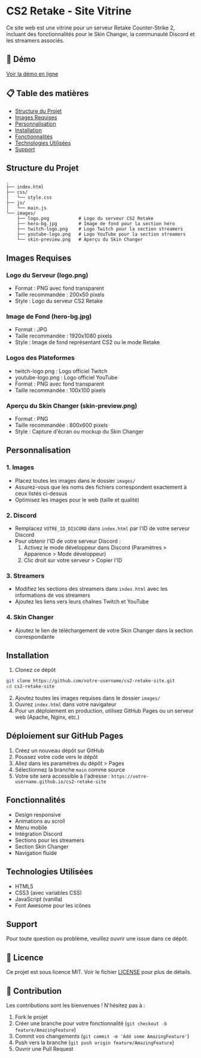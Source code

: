 # CS2 Retake - Site Vitrine

Ce site web est une vitrine pour un serveur Retake Counter-Strike 2, incluant des fonctionnalités pour le Skin Changer, la communauté Discord et les streamers associés.

## 🚀 Démo

[Voir la démo en ligne](https://votre-username.github.io/cs2-retake-site)

## 📋 Table des matières

- [Structure du Projet](#structure-du-projet)
- [Images Requises](#images-requises)
- [Personnalisation](#personnalisation)
- [Installation](#installation)
- [Fonctionnalités](#fonctionnalités)
- [Technologies Utilisées](#technologies-utilisées)
- [Support](#support)

## Structure du Projet

```
.
├── index.html
├── css/
│   └── style.css
├── js/
│   └── main.js
└── images/
    ├── logo.png           # Logo du serveur CS2 Retake
    ├── hero-bg.jpg        # Image de fond pour la section héro
    ├── twitch-logo.png    # Logo Twitch pour la section streamers
    ├── youtube-logo.png   # Logo YouTube pour la section streamers
    └── skin-preview.png   # Aperçu du Skin Changer
```

## Images Requises

### Logo du Serveur (logo.png)
- Format : PNG avec fond transparent
- Taille recommandée : 200x50 pixels
- Style : Logo du serveur CS2 Retake

### Image de Fond (hero-bg.jpg)
- Format : JPG
- Taille recommandée : 1920x1080 pixels
- Style : Image de fond représentant CS2 ou le mode Retake

### Logos des Plateformes
- twitch-logo.png : Logo officiel Twitch
- youtube-logo.png : Logo officiel YouTube
- Format : PNG avec fond transparent
- Taille recommandée : 100x100 pixels

### Aperçu du Skin Changer (skin-preview.png)
- Format : PNG
- Taille recommandée : 800x600 pixels
- Style : Capture d'écran ou mockup du Skin Changer

## Personnalisation

### 1. Images
- Placez toutes les images dans le dossier `images/`
- Assurez-vous que les noms des fichiers correspondent exactement à ceux listés ci-dessus
- Optimisez les images pour le web (taille et qualité)

### 2. Discord
- Remplacez `VOTRE_ID_DISCORD` dans `index.html` par l'ID de votre serveur Discord
- Pour obtenir l'ID de votre serveur Discord :
  1. Activez le mode développeur dans Discord (Paramètres > Apparence > Mode développeur)
  2. Clic droit sur votre serveur > Copier l'ID

### 3. Streamers
- Modifiez les sections des streamers dans `index.html` avec les informations de vos streamers
- Ajoutez les liens vers leurs chaînes Twitch et YouTube

### 4. Skin Changer
- Ajoutez le lien de téléchargement de votre Skin Changer dans la section correspondante

## Installation

1. Clonez ce dépôt
```bash
git clone https://github.com/votre-username/cs2-retake-site.git
cd cs2-retake-site
```

2. Ajoutez toutes les images requises dans le dossier `images/`
3. Ouvrez `index.html` dans votre navigateur
4. Pour un déploiement en production, utilisez GitHub Pages ou un serveur web (Apache, Nginx, etc.)

## Déploiement sur GitHub Pages

1. Créez un nouveau dépôt sur GitHub
2. Poussez votre code vers le dépôt
3. Allez dans les paramètres du dépôt > Pages
4. Sélectionnez la branche `main` comme source
5. Votre site sera accessible à l'adresse : `https://votre-username.github.io/cs2-retake-site`

## Fonctionnalités

- Design responsive
- Animations au scroll
- Menu mobile
- Intégration Discord
- Sections pour les streamers
- Section Skin Changer
- Navigation fluide

## Technologies Utilisées

- HTML5
- CSS3 (avec variables CSS)
- JavaScript (vanilla)
- Font Awesome pour les icônes

## Support

Pour toute question ou problème, veuillez ouvrir une issue dans ce dépôt.

## 📝 Licence

Ce projet est sous licence MIT. Voir le fichier [LICENSE](LICENSE) pour plus de détails.

## 🤝 Contribution

Les contributions sont les bienvenues ! N'hésitez pas à :
1. Fork le projet
2. Créer une branche pour votre fonctionnalité (`git checkout -b feature/AmazingFeature`)
3. Commit vos changements (`git commit -m 'Add some AmazingFeature'`)
4. Push vers la branche (`git push origin feature/AmazingFeature`)
5. Ouvrir une Pull Request 